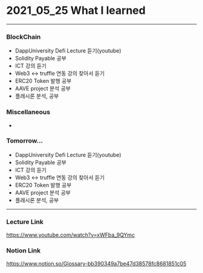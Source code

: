# 2021_05_25 What I learned

-----

### BlockChain

* DappUniversity Defi Lecture 듣기(youtube)
* Solidity Payable 공부
* ICT 강의 듣기
* Web3 <-> truffle 연동 강의 찾아서 듣기
* ERC20 Token 발행 공부
* AAVE project 분석 공부
* 플래시론 분석, 공부


### Miscellaneous

* 

### Tomorrow...

* DappUniversity Defi Lecture 듣기(youtube)
* Solidity Payable 공부
* ICT 강의 듣기
* Web3 <-> truffle 연동 강의 찾아서 듣기
* ERC20 Token 발행 공부
* AAVE project 분석 공부
* 플래시론 분석, 공부

-----

### Lecture Link

<https://www.youtube.com/watch?v=xWFba_9QYmc>

### Notion Link

<https://www.notion.so/Glossary-bb390349a7be47d38578fc8681851c05>